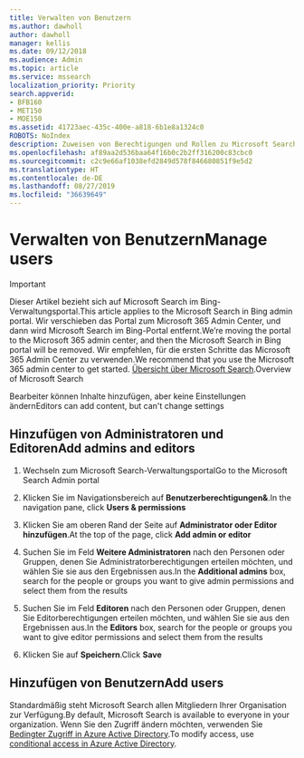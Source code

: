 ```yaml
---
title: Verwalten von Benutzern
ms.author: dawholl
author: dawholl
manager: kellis
ms.date: 09/12/2018
ms.audience: Admin
ms.topic: article
ms.service: mssearch
localization_priority: Priority
search.appverid:
- BFB160
- MET150
- MOE150
ms.assetid: 41723aec-435c-400e-a818-6b1e8a1324c0
ROBOTS: NoIndex
description: Zuweisen von Berechtigungen und Rollen zu Microsoft Search-Administratoren und -Editoren
ms.openlocfilehash: af89aa2d536baa64f16b0c2b2ff316200c83cbc0
ms.sourcegitcommit: c2c9e66af1038efd2849d578f846680851f9e5d2
ms.translationtype: HT
ms.contentlocale: de-DE
ms.lasthandoff: 08/27/2019
ms.locfileid: "36639649"
---
```

# <a name="manage-users"></a><span data-ttu-id="29de4-103">Verwalten von Benutzern</span><span class="sxs-lookup"><span data-stu-id="29de4-103">Manage users</span></span>

> [!IMPORTANT]
> <span data-ttu-id="29de4-104">Dieser Artikel bezieht sich auf Microsoft Search im Bing-Verwaltungsportal.</span><span class="sxs-lookup"><span data-stu-id="29de4-104">This article applies to the Microsoft Search in Bing admin portal.</span></span> <span data-ttu-id="29de4-105">Wir verschieben das Portal zum Microsoft 365 Admin Center, und dann wird Microsoft Search im Bing-Portal entfernt.</span><span class="sxs-lookup"><span data-stu-id="29de4-105">We’re moving the portal to the Microsoft 365 admin center, and then the Microsoft Search in Bing portal will be removed.</span></span> <span data-ttu-id="29de4-106">Wir empfehlen, für die ersten Schritte das Microsoft 365 Admin Center zu verwenden.</span><span class="sxs-lookup"><span data-stu-id="29de4-106">We recommend that you use the Microsoft 365 admin center to get started.</span></span> <span data-ttu-id="29de4-107">[Übersicht über Microsoft Search](overview-microsoft-search.md).</span><span class="sxs-lookup"><span data-stu-id="29de4-107">Overview of Microsoft Search</span></span>
    
<span data-ttu-id="29de4-108">Bearbeiter können Inhalte hinzufügen, aber keine Einstellungen ändern</span><span class="sxs-lookup"><span data-stu-id="29de4-108">Editors can add content, but can't change settings</span></span>
  
## <a name="add-admins-and-editors"></a><span data-ttu-id="29de4-109">Hinzufügen von Administratoren und Editoren</span><span class="sxs-lookup"><span data-stu-id="29de4-109">Add admins and editors</span></span>

1. <span data-ttu-id="29de4-110">Wechseln zum Microsoft Search-Verwaltungsportal</span><span class="sxs-lookup"><span data-stu-id="29de4-110">Go to the Microsoft Search Admin portal</span></span>
    
2. <span data-ttu-id="29de4-111">Klicken Sie im Navigationsbereich auf **Benutzerberechtigungen&amp;**.</span><span class="sxs-lookup"><span data-stu-id="29de4-111">In the navigation pane, click **Users &amp; permissions**</span></span>
    
3. <span data-ttu-id="29de4-112">Klicken Sie am oberen Rand der Seite auf **Administrator oder Editor hinzufügen**.</span><span class="sxs-lookup"><span data-stu-id="29de4-112">At the top of the page, click **Add admin or editor**</span></span>
    
4. <span data-ttu-id="29de4-113">Suchen Sie im Feld **Weitere Administratoren** nach den Personen oder Gruppen, denen Sie Administratorberechtigungen erteilen möchten, und wählen Sie sie aus den Ergebnissen aus.</span><span class="sxs-lookup"><span data-stu-id="29de4-113">In the **Additional admins** box, search for the people or groups you want to give admin permissions and select them from the results</span></span> 
    
5. <span data-ttu-id="29de4-114">Suchen Sie im Feld **Editoren** nach den Personen oder Gruppen, denen Sie Editorberechtigungen erteilen möchten, und wählen Sie sie aus den Ergebnissen aus.</span><span class="sxs-lookup"><span data-stu-id="29de4-114">In the **Editors** box, search for the people or groups you want to give editor permissions and select them from the results</span></span> 
    
6. <span data-ttu-id="29de4-115">Klicken Sie auf **Speichern**.</span><span class="sxs-lookup"><span data-stu-id="29de4-115">Click **Save**</span></span>
    
## <a name="add-users"></a><span data-ttu-id="29de4-116">Hinzufügen von Benutzern</span><span class="sxs-lookup"><span data-stu-id="29de4-116">Add users</span></span>

<span data-ttu-id="29de4-117">Standardmäßig steht Microsoft Search allen Mitgliedern Ihrer Organisation zur Verfügung.</span><span class="sxs-lookup"><span data-stu-id="29de4-117">By default, Microsoft Search is available to everyone in your organization.</span></span> <span data-ttu-id="29de4-118">Wenn Sie den Zugriff ändern möchten, verwenden Sie [Bedingter Zugriff in Azure Active Directory](https://docs.microsoft.com/de-DE/azure/active-directory/conditional-access/overview).</span><span class="sxs-lookup"><span data-stu-id="29de4-118">To modify access, use [conditional access in Azure Active Directory](https://docs.microsoft.com/en-us/azure/active-directory/conditional-access/overview).</span></span>
